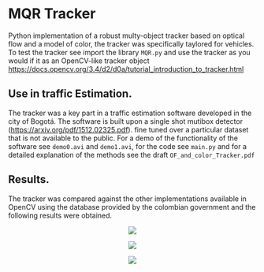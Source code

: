 # MQR Tracker 

Python implementation of a robust multy-object tracker based on optical flow and a model of color, the tracker was specifically taylored for vehicles. To test the tracker see import the library ```MQR.py``` and use the tracker as you would if it as an OpenCV-like tracker object https://docs.opencv.org/3.4/d2/d0a/tutorial_introduction_to_tracker.html

## Use in traffic Estimation. 

The tracker was a key part in a traffic estimation software developed in the city of Bogotá. The software is built upon a single shot mutibox detector (https://arxiv.org/pdf/1512.02325.pdf). fine tuned over a particular dataset that is not available to the public. For a demo of the functionality of the software see ```demo0.avi``` and ```demo1.avi```, for the code see ```main.py``` and for a detailed explanation of the methods see the draft ```OF_and_color_Tracker.pdf``` 



## Results.

The tracker was compared against the other implementations available in OpenCV using the database provided by the colombian government and the following results were obtained. 

<p align="center">
  <img src="mean_bbox.jpg">
</p>

<p align="center">
  <img src="performance.jpg">
</p>

<p align="center">
  <img src="Error_Pixels.jpg">
</p>


